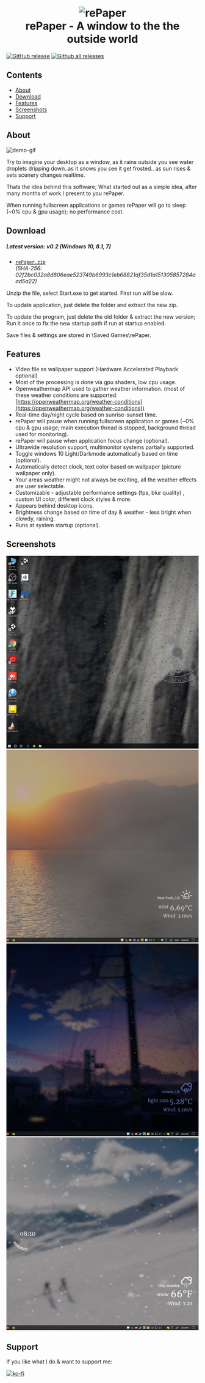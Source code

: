 <h1 align="center">
<img src="docs/favicon.ico" alt="rePaper" width="128"//>
<br/>
rePaper - A window to the the outside world
</h1>

[![GitHub release](https://img.shields.io/github/release/rocksdanister/rePaper/all.svg)](https://github.com/rocksdanister/rePaper/releases)
[![Github all releases](https://img.shields.io/github/downloads/rocksdanister/rePaper/total.svg)](https://github.com/rocksdanister/rePaper/releases)

## Contents

- [About](#about)
- [Download](#download)
- [Features](#features)
- [Screenshots](#screenshots)
- [Support](#support)

## About
![demo-gif](./resources/htmlbanner_gif.gif?raw=true "demo")

Try to imagine your desktop as a window, as it rains outside you see water droplets dripping down..as it snows you see it get frosted.. as sun rises & sets scenery changes realtime.

Thats the idea behind this software; What started out as a simple idea, after many months of work I present to you rePaper.

When running fullscreen applications or games rePaper will go to sleep (~0% cpu & gpu usage); no performance cost.

## Download
##### Latest version: v0.2 (Windows 10, 8.1, 7)
- [`rePaper.zip`][direct-win64]  
   _(SHA-256: 02f2bc032a8d806eae523749b6993c1eb68821af35d1a151305857284aad5a22)_

[direct-win64]: https://github.com/rocksdanister/rePaper/releases/download/v0.2/rePaper.zip


Unzip the file, select Start.exe to get started. First run will be slow.

To update application, just delete the folder and extract the new zip.

To update the program, just delete the old folder & extract the new version; Run it once to fix the new startup path if run at startup enabled.

Save files & settings are stored in <username>\Saved Games\rePaper.

## Features

* Video file as wallpaper support (Hardware Accelerated Playback optional)
* Most of the processing is done via gpu shaders, low cpu usage.
* Openweathermap API used to gather weather information. 
  (most of these weather conditions are supported: [https://openweathermap.org/weather-conditions](https://openweathermap.org/weather-conditions))
 * Real-time day/night cycle based on sunrise-sunset time.  
* rePaper will pause when running fullscreen application or games (~0% cpu & gpu usage; main execution thread is stopped, background thread used for monitoring).
* rePaper will pause when application focus change (optional).
* Ultrawide resolution support, multimonitor systems partially supported.
* Toggle windows 10 Light/Darkmode automatically based on time (optional).
* Automatically detect clock, text color based on wallpaper (picture wallpaper only).
* Your areas weather might not always be exciting, all the weather effects are user selectable.
* Customizable -  adjustable performance settings (fps, blur quality) , custom UI color, different clock styles & more.
* Appears behind desktop icons.
* Brightness change based on time of day & weather - less bright when clowdy, raining.
* Runs at system startup (optional).

## Screenshots
![desktop](./docs/images/preview/1_2x.jpg?raw=true "desktop")
![desktop2](./docs/images/preview/2_2x.jpg?raw=true "desktop2")
![desktop3](./docs/images/preview/6_2x.jpg?raw=true "desktop3")
![desktop4](./docs/images/preview/5_2x.jpg?raw=true "desktop4")

## Support
If you like what I do & want to support me:

[![ko-fi](https://www.ko-fi.com/img/githubbutton_sm.svg)](https://ko-fi.com/P5P1U8NQ)
